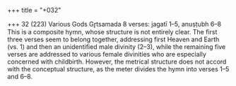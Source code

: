 +++
title = "+032"

+++
32 (223)
Various Gods
Gr̥tsamada
8 verses: jagatī 1–5, anuṣṭubh 6–8
This is a composite hymn, whose structure is not entirely clear. The first three verses  seem to belong together, addressing first Heaven and Earth (vs. 1)  and then an  unidentified male divinity (2–3), while the remaining five verses are addressed to  various female divinities who are especially concerned with childbirth. However,  the metrical structure does not accord with the conceptual structure, as the meter  divides the hymn into verses 1–5 and 6–8.